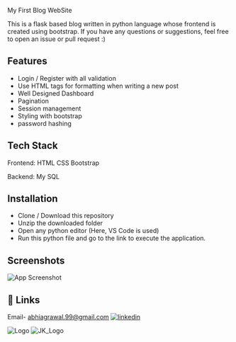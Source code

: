 
My First Blog WebSite


This is a flask based blog written in python language whose frontend is created using bootstrap. If you have any questions or suggestions, feel free to open an issue or pull request :)


## Features

- Login / Register with all validation
- Use HTML tags for formatting when writing a new post
- Well Designed Dashboard 
- Pagination
- Session management
- Styling with bootstrap
- password hashing





## Tech Stack

Frontend:
HTML
CSS
Bootstrap

Backend:
My SQL




## Installation

- Clone / Download this repository
- Unzip the downloaded folder
- Open any python editor (Here, VS Code is used)
- Run this python file and go to the link to execute the application.
    
## Screenshots

![App Screenshot](https://via.placeholder.com/468x300?text=App+Screenshot+Here)


## 🔗 Links
Email- abhiagrawal.99@gmail.com
[![linkedin](https://img.shields.io/badge/linkedin-0A66C2?style=for-the-badge&logo=linkedin&logoColor=white)](https://www.linkedin.com/in/abhishek-aggrawal/)



![Logo](https://lh6.googleusercontent.com/lpJXRIlW2DxhY6vBrpSWCAoGQtlGuNwDBwTvUMAj6gRV5gDK6zdWX_6tAJvXnSgTruY=w2400)
![JK_Logo](https://user-images.githubusercontent.com/103116012/214623153-3be674b9-ec70-4e61-99c9-253919aba355.jpg)
